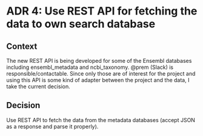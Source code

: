 ADR 4: Use REST API for fetching the data to own search database
================================================================
Context
-------
The new REST API is being developed for some of the Ensembl databases including ensembl_metadata and ncbi_taxonomy. @prem (Slack) is responsible/contactable.
Since only those are of interest for the project and using this API is some kind of adapter between the project and the data, I take the
current decision.

Decision
--------
Use REST API to fetch the data from the metadata databases (accept JSON as a response and parse it properly).
